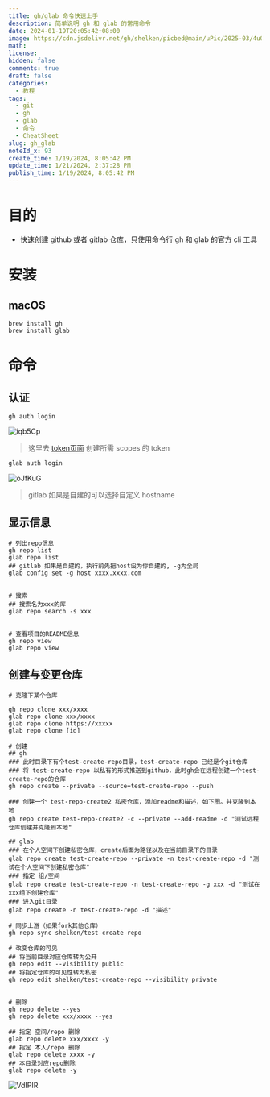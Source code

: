```yaml
---
title: gh/glab 命令快速上手
description: 简单说明 gh 和 glab 的常用命令
date: 2024-01-19T20:05:42+08:00
image: https://cdn.jsdelivr.net/gh/shelken/picbed@main/uPic/2025-03/4uQN13-1qOq7y.png
math: 
license: 
hidden: false
comments: true
draft: false
categories:
  - 教程
tags:
  - git
  - gh
  - glab
  - 命令
  - CheatSheet
slug: gh_glab
noteId_x: 93
create_time: 1/19/2024, 8:05:42 PM
update_time: 1/21/2024, 2:37:28 PM
publish_time: 1/19/2024, 8:05:42 PM
---
```

# 目的

- 快速创建 github 或者 gitlab 仓库，只使用命令行 gh 和 glab 的官方 cli 工具


# 安装

## macOS

```shell
brew install gh
brew install glab
```

# 命令

## 认证


```shell
gh auth login
```

![iqb5Cp](https://gcore.jsdelivr.net/gh/shelken/picbed@main/uPic/2024-01/iqb5Cp.png)

> 这里去 [token页面](https://github.com/settings/tokens) 创建所需 scopes 的 token

```
glab auth login
```

![oJfKuG](https://gcore.jsdelivr.net/gh/shelken/picbed@main/uPic/2024-01/oJfKuG.png)

> gitlab 如果是自建的可以选择自定义 hostname 
## 显示信息

```shell
# 列出repo信息
gh repo list
glab repo list
## gitlab 如果是自建的，执行前先把host设为你自建的, -g为全局
glab config set -g host xxxx.xxxx.com


# 搜索
## 搜索名为xxx的库
glab repo search -s xxx


# 查看项目的README信息
gh repo view
glab repo view

```


## 创建与变更仓库

```shell
# 克隆下某个仓库

gh repo clone xxx/xxxx 
glab repo clone xxx/xxxx
glab repo clone https://xxxxx
glab repo clone [id]

# 创建
## gh
### 此时目录下有个test-create-repo目录，test-create-repo 已经是个git仓库
### 将 test-create-repo 以私有的形式推送到github，此时gh会在远程创建一个test-create-repo的仓库
gh repo create --private --source=test-create-repo --push

### 创建一个 test-repo-create2 私密仓库，添加readme和描述，如下图。并克隆到本地
gh repo create test-repo-create2 -c --private --add-readme -d "测试远程仓库创建并克隆到本地"

## glab
### 在个人空间下创建私密仓库，create后面为路径以及在当前目录下的目录
glab repo create test-create-repo --private -n test-create-repo -d "测试在个人空间下创建私密仓库"
### 指定 组/空间
glab repo create test-create-repo -n test-create-repo -g xxx -d "测试在xxx组下创建仓库"
### 进入git目录
glab repo create -n test-create-repo -d "描述"

# 同步上游（如果fork其他仓库）
gh repo sync shelken/test-create-repo

# 改变仓库的可见
## 将当前目录对应仓库转为公开
gh repo edit --visibility public
## 将指定仓库的可见性转为私密
gh repo edit shelken/test-create-repo --visibility private


# 删除
gh repo delete --yes
gh repo delete xxx/xxxx --yes

## 指定 空间/repo 删除
glab repo delete xxx/xxxx -y
## 指定 本人/repo 删除
glab repo delete xxxx -y
## 本目录对应repo删除
glab repo delete -y

```

![VdIPIR](https://gcore.jsdelivr.net/gh/shelken/picbed@main/uPic/2024-01/VdIPIR.png)

